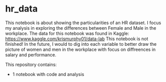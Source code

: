 # hr_data
This notebook is about showing the particularities of an HR dataset. I focus my analysis in exploring the differences between Female and Male in the workplace.
The data for this notebook was found in Kaggle: https://www.kaggle.com/krismurphy01/data-lab
This notebook is not finished! In the future, I would to dig into each variable to better draw the picture of women and men in the workplace with focus on diffreences in salary and performance.

This repository contains:
- 1 notebook with code and analysis 
